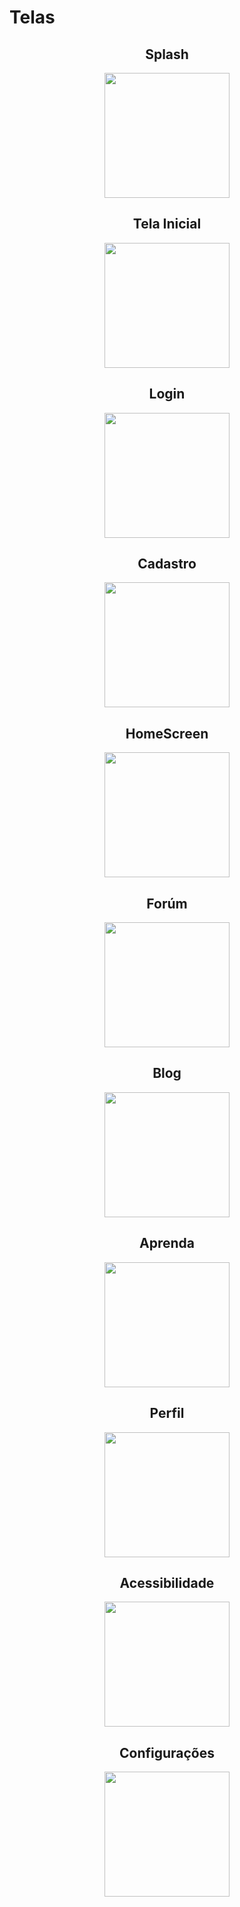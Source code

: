# Telas
<div align="center">
  
## Splash 

<img src="https://github.com/user-attachments/assets/f04f96ff-31f3-40ce-a7c0-5895be204c9d" width="200px" />

## Tela Inicial 

<img src="https://github.com/user-attachments/assets/32d3eabf-79a2-4429-bcc9-1f49bda9a80f" width="200px" />

## Login 

<img src="https://github.com/user-attachments/assets/8e89f34e-0437-4675-914e-7cfd0efc9097" width="200px" />

## Cadastro 

<img src="https://github.com/user-attachments/assets/d09538f5-46ed-476b-8a7b-206af9b127d1" width="200px" />

## HomeScreen

<img src="https://github.com/user-attachments/assets/eb2822db-3851-4af1-9f63-1588d54e38c5" width="200px" />

## Forúm 
<img src="https://github.com/user-attachments/assets/2600bc7b-4ee1-4b05-a6e6-2a717e483293" width="200px" />

## Blog 

<img src="https://github.com/user-attachments/assets/4e1661c1-7a23-4ce3-9e53-fa590dabbbec" width="200px" />

## Aprenda 
<img src="https://github.com/user-attachments/assets/83dc75a1-dd1b-45e0-86cb-690f42416118" width="200px" />

## Perfil 
<img src="https://github.com/user-attachments/assets/df370dd5-5c71-4c28-9c59-1d1810ab3c5d" width="200px" />

## Acessibilidade

<img src="https://github.com/user-attachments/assets/980c82a0-6db3-4cec-bcc5-b5e961e912b6" width="200px" />

## Configurações 
<img src="https://github.com/user-attachments/assets/e1cd62b3-b9f0-4fa6-a70d-9bd5eabfd779" width="200px" />

</div>
